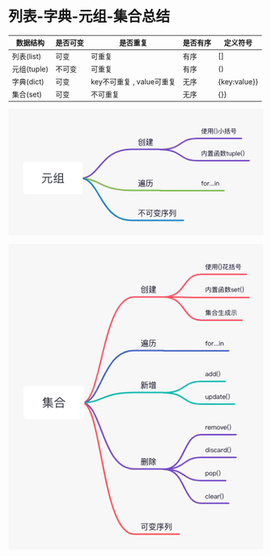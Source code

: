 
# 列表-字典-元组-集合总结
    

| 数据结构 | 是否可变 | 是否重复 | 是否有序 | 定义符号 |
| ------ | ------ | ------ | ------ | ------ |
| 列表(list) | 可变 | 可重复 | 有序 | [] |
| 元组(tuple) | 不可变 | 可重复 |有序 | ()|
| 字典(dict) | 可变 | key不可重复 , value可重复 |无序 | {key:value}} |
| 集合(set) | 可变 | 不可重复 |无序 | {}} |


![元组](元组.png)

![集合](集合.png)
